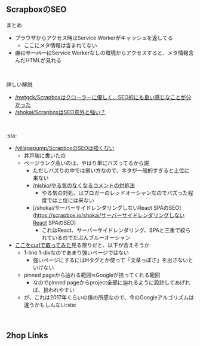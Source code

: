## ScrapboxのSEO
まとめ

- ブラウザからアクセス時はService Workerがキャッシュを返してる
    - ここにメタ情報は含まれてない
- ~~直にサーバーに~~Service Workerなしの環境からアクセスすると、メタ情報含んだHTMLが見れる

<br>

詳しい解説

- [/nwtgck/Scrapboxはクローラーに優しく、SEO的にも良い感じなことが分かった](https://scrapbox.io/nwtgck/Scrapboxはクローラーに優しく、SEO的にも良い感じなことが分かった)
- [/shokai/ScrapboxはSEO意外と強い？](https://scrapbox.io/shokai/ScrapboxはSEO意外と強い？)

<br>

:sta:

- [/villagepump/ScrapboxのSEOは強くない](https://scrapbox.io/villagepump/ScrapboxのSEOは強くない)
    - 井戸端に書いたの
    - ページランク高いのは、やはり単にバズってるから説
        - ただしバズりの中では弱い方なので、ネタが一般的すぎると上位に来ない
        - [/nishio/やる気のなくなるコメントの対処法](https://scrapbox.io/nishio/やる気のなくなるコメントの対処法)
            - やる気の対処、はブロガーのレッドオーシャンなのでバズった程度では上位には来ない
        - [/shokai/サーバーサイドレンダリングしないReact SPAのSEO](https://scrapbox.io/shokai/サーバーサイドレンダリングしないReact SPAのSEO)
            - これはReact、サーバーサイドレンダリング、SPAと三重で絞られているのでたぶんブルーオーシャン
- [ここをcurlで取ってみた](ここをcurlで取ってみた.md)見る限りだと、以下が言えそうか
    - 1-line 1-divなのであまり強いページではない
        - 強いページにするにはHタグとか使って「文章っぽさ」を出さないといけない
    - pinned pageから辿れる範囲≒Googleが拾ってくれる範囲
        - なのでpinned pageからproject全部に辿れるように設計してあげれば、拾われやすい
    - が、これは2017年くらいの僕の所感なので、今のGoogleアルゴリズムは違うかもしんない:sta:

<br>

## 2hop Links
